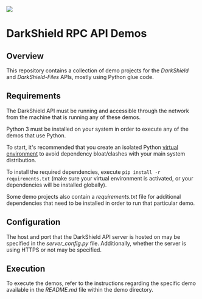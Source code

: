 ![](http://www.iri.com/blog/wp-content/uploads/2020/07/iri-darkshield-logo-200px-high.png)

# DarkShield RPC API Demos

## Overview

This repository contains a collection of demo projects for the *DarkShield* and *DarkShield-Files* APIs, mostly using Python glue code.

## Requirements

The DarkShield API must be running and accessible through the network from the machine that is running any of these demos.

Python 3 must be installed on your system in order to execute any of the demos that use Python.

To start, it's recommended that you create an isolated Python 
[virtual environment](https://virtualenv.pypa.io/en/stable/) to avoid dependency 
bloat/clashes with your main system distribution.

To install the required dependencies, execute `pip install -r requirements.txt`
(make sure your virtual environment is activated, or your dependencies will 
be installed globally).

Some demo projects also contain a *requirements.txt* file for additional 
dependencies that need to be installed in order to run that particular demo.

## Configuration

The host and port that the DarkShield API server is hosted on may be specified in the *server_config.py* file.
Additionally, whether the server is using HTTPS or not may be specified.

## Execution

To execute the demos, refer to the instructions regarding the specific demo available in the *README.md* file
within the demo directory.
